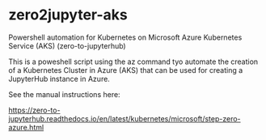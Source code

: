 # zero2jupyter-aks
Powershell automation for Kubernetes on Microsoft Azure Kubernetes Service (AKS) (zero-to-jupyterhub)

This is a poweshell script using the az command tyo automate the creation of a Kubernetes Cluster in Azure (AKS) that can be used for creating a JupyterHub instance in Azure.

See the manual instructions here:

https://zero-to-jupyterhub.readthedocs.io/en/latest/kubernetes/microsoft/step-zero-azure.html
